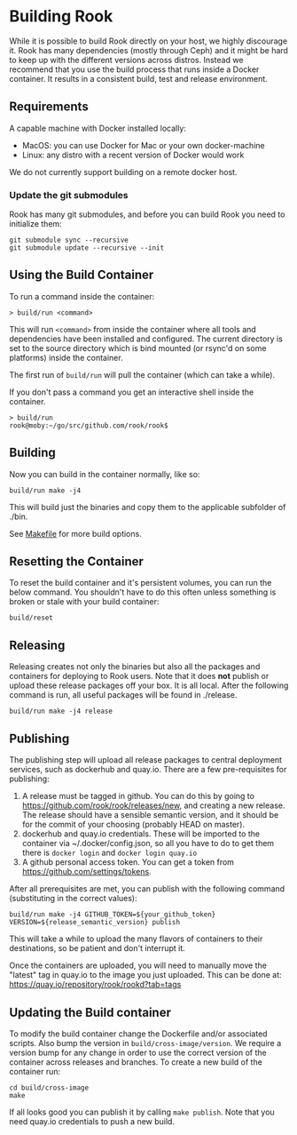 # Building Rook

While it is possible to build Rook directly on your host, we highly discourage it.
Rook has many dependencies (mostly through Ceph) and it might be hard to keep
up with the different versions across distros. Instead we recommend that you use
the build process that runs inside a Docker container. It results in a consistent
build, test and release environment.

## Requirements

A capable machine with Docker installed locally:

  * MacOS: you can use Docker for Mac or your own docker-machine
  * Linux: any distro with a recent version of Docker would work

We do not currently support building on a remote docker host.

### Update the git submodules

Rook has many git submodules, and before you can
build Rook you need to initialize them:

```
git submodule sync --recursive
git submodule update --recursive --init
```

## Using the Build Container

To run a command inside the container:

```
> build/run <command>
```

This will run  `<command>` from inside the container where all tools and dependencies
have been installed and configured. The current directory is set to the source directory
which is bind mounted (or rsync'd on some platforms) inside the container.

The first run of `build/run` will pull the container (which can take a while).

If you don't pass a command you get an interactive shell inside the container.

```
> build/run
rook@moby:~/go/src/github.com/rook/rook$
```

## Building

Now you can build in the container normally, like so:

```
build/run make -j4
```

This will build just the binaries and copy them to the applicable subfolder of ./bin.

See [Makefile](Makefile.md) for more build options.

## Resetting the Container

To reset the build container and it's persistent volumes, you can run the below command.
You shouldn't have to do this often unless something is broken or stale with your
build container:

```
build/reset
```

## Releasing

Releasing creates not only the binaries but also all the packages and containers
for deploying to Rook users.  Note that it does **not** publish or upload these release
packages off your box.  It is all local.  After the following command is run, all useful
packages will be found in ./release.

```
build/run make -j4 release
```

## Publishing

The publishing step will upload all release packages to central deployment services,
such as dockerhub and quay.io. There are a few pre-requisites for publishing:

1. A release must be tagged in github. You can do this by going to https://github.com/rook/rook/releases/new, and creating a new release.  The release should have a sensible semantic version, and it should be for the commit of your choosing (probably HEAD on master).
2. dockerhub and quay.io credentials. These will be imported to the container via ~/.docker/config.json, so all you have to do to get them there is `docker login` and `docker login quay.io`
3. A github personal access token. You can get a token from https://github.com/settings/tokens.

After all prerequisites are met, you can publish with the following command (substituting in the correct values):
```
build/run make -j4 GITHUB_TOKEN=${your_github_token} VERSION=${release_semantic_version} publish
```

This will take a while to upload the many flavors of containers to their destinations, so be patient and don't interrupt it.

Once the containers are uploaded, you will need to manually move the "latest" tag in quay.io to the image you just uploaded.  This can be done at:
https://quay.io/repository/rook/rookd?tab=tags

## Updating the Build container

To modify the build container change the Dockerfile and/or associated scripts. Also bump
the version in `build/cross-image/version`. We require a version bump for any change
in order to use the correct version of the container across releases and branches.
To create a new build of the container run:

```
cd build/cross-image
make
```

If all looks good you can publish it by calling `make publish`. Note that you need
quay.io credentials to push a new build.
